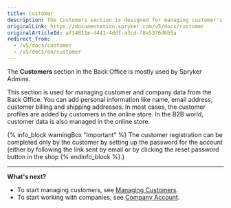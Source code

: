 ```yaml
---
title: Customer
description: The Customers section is designed for managing customer's data such as personal information, billing, and shipping addresses.
originalLink: https://documentation.spryker.com/v5/docs/customer
originalArticleId: af14811e-d441-4ddf-a3cd-f8a5376d6b5a
redirect_from:
  - /v5/docs/customer
  - /v5/docs/en/customer
---
```


The **Customers** section in the Back Office is mostly used by Spryker Admins.

This section is used for managing customer and company data from the Back Office. You can  add personal information like name, email address, customer billing and shipping addresses. In most cases, the customer profiles are added by customers in the online store. In the B2B world, customer data is also managed in the online store.

{% info_block warningBox "Important" %}
The customer registration can be completed only by the customer by setting up the password for the account (either by following the link sent by email or by clicking the reset password button in the shop
{% endinfo_block %}.)


***
**What's next?**
* To start managing customers, see [Managing Customers](/docs/scos/user/user-guides/202005.0/back-office-user-guide/customer/customer-customer-access-customer-groups/managing-customers.html).
* To start working with companies, see [Company Account](/docs/scos/user/user-guides/202005.0/back-office-user-guide/customer/company-account/company-account-feature-overview.html).
